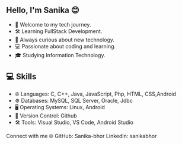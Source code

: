 ## Hello, I'm Sanika 😊
- 👋 Welcome to my tech journey.
- 🛠 Learning FullStack Development.
- 🌱 Always curious about new technology.
- 💻 Passionate about coding and learning.
- 🎓 Studying Information Technology.

## 💻 Skills
- 🌐 Languages: C, C++, Java, JavaScript, Php, HTML, CSS,Android
- ⚙ Databases: MySQL, SQL Server, Oracle, Jdbc
- 🖥 Operating Systems: Linux, Android
- 📜 Version Control: Github
- 🛠 Tools: Visual Studio, VS Code, Android Studio

Connect with me 🌐
GitHub: Sanika-bhor
LinkedIn: sanikabhor

